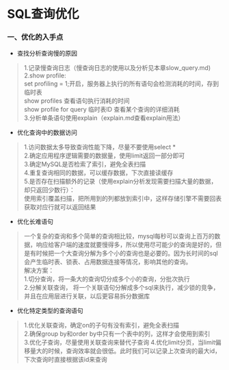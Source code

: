 # SQL查询优化

### 一、优化的入手点

- 查找分析查询慢的原因
> 1.记录慢查询日志（慢查询日志的使用以及分析见本章slow_query.md)  
2.show profile:  
set profiling = 1;开启，服务器上执行的所有语句会检测消耗的时间，存到临时表  
show profiles 查看语句执行消耗的时间  
show profile for query 临时表ID  查看某个查询的详细消耗  
3.分析单条语句使用explain（explain.md查看explain用法）

- 优化查询中的数据访问
>1.访问数据太多导致查询性能下降，尽量不要使用select *  
2.确定应用程序逻辑需要的数据量，使用limit返回一部分即可  
3.确定MySQL是否检索了索引，避免全表扫描  
4.重复查询相同的数据，可以缓存数据，下次直接读缓存  
5.是否存在扫描额外的记录（使用explain分析发现需要扫描大量的数据，却只返回少数行）：  
使用索引覆盖扫描，把所用到的列都放到索引中，这样存储引擎不需要回表获取对应行就可以返回结果  

- 优化长难语句
>一个复杂的查询和多个简单的查询相比较，mysql每秒可以查询上百万的数据，响应给客户端的速度就要慢得多，所以使用尽可能少的查询是好的，但是有时候把一个大查询分解为多个小的查询也是必要的。因为长时间的sql会产生临时表、锁表、占用数据连接等情况，影响其他的查询。  
解决方案：  
1.切分查询，将一条大的查询切分成多个小的查询，分批次执行  
2.分解关联查询， 将一个关联语句分解成多个sql来执行，减少锁的竞争，并且在应用层进行关联，以后更容易拆分数据库  


- 优化特定类型的查询语句
> 1.优化关联查询，确定on的子句有没有索引，避免全表扫描  
2.确保group by和order by中只有一个表中的列，这样才会使用到索引  
3.优化子查询，尽量使用关联查询来替代子查询
4.优化limit分页，当limit偏移量大的时候，查询效率就会很低。此时我们可以记录上次查询的最大id，下次查询时直接根据该id来查询
